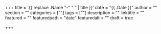 +++
title = '{{ replace .Name "-" " " | title }}'
date = "{{ .Date }}"
author = ""
section = ""
categories = [""]
tags = [""]
description = ""
linktitle = ""
featured = ""
featuredpath = "date"
featuredalt = ""
draft = true

+++
